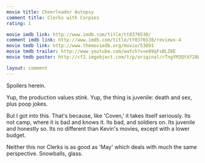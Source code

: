 ```yaml
---
movie title: Cheerleader Autopsy
comment title: Clerks with Corpses
rating: 1

movie imdb link: http://www.imdb.com/title/tt0376538/
comment imdb link: http://www.imdb.com/title/tt0376538/reviews-4
movie tmdb link: http://www.themoviedb.org/movie/53891
movie tmdb trailer: http://www.youtube.com/watch?v=e09qFsBLZ0E
movie tmdb poster: http://cf2.imgobject.com/t/p/original/rTngYM3QtXf28WXQPCvlZcclxud.jpg

layout: comment
---
```


Spoilers herein.

Yup, the production values stink. Yup, the thing is juvenile: death and sex, plus poop jokes.

But I got into this. That's because, like 'Coven,' it takes itself seriously. Its not camp, where it is bad and knows it. Its bad, and soldiers on. Its juvenile and honestly so. Its no different than Kevin's movies, except with a lower budget.

Neither this nor Clerks is as good as 'May' which deals with much the same perspective. Snowballs, glass.